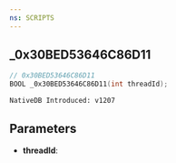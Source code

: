 ```yaml
---
ns: SCRIPTS
---
```

## _0x30BED53646C86D11

```c
// 0x30BED53646C86D11
BOOL _0x30BED53646C86D11(int threadId);
```

```
NativeDB Introduced: v1207
```

## Parameters
* **threadId**:

